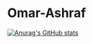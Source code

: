 # Omar-Ashraf
[![Anurag's GitHub stats](https://github-readme-stats.vercel.app/api?username=Omar-Ashraf-Mossad)](https://github.com/anuraghazra/github-readme-stats)
